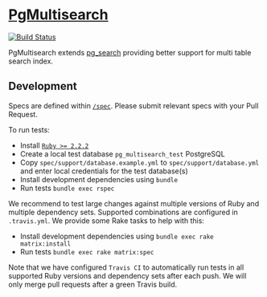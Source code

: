 # [PgMultisearch](http://github.com/piktur/pg_multisearch)

[![Build Status](https://travis-ci.com/piktur/pg_multisearch.svg?branch=master)](https://travis-ci.com/piktur/pg_multisearch)

PgMultisearch extends [pg_search](https://github.com/Casecommons/pg_search) providing better support for multi table search index.

## Development

Specs are defined within [`/spec`](/spec). Please submit relevant specs with your Pull Request.

To run tests:

- Install [`Ruby >= 2.2.2`](https://www.ruby-lang.org/en/documentation/installation/)
- Create a local test database `pg_multisearch_test` PostgreSQL
- Copy `spec/support/database.example.yml` to `spec/support/database.yml` and enter local credentials for the test database(s)
- Install development dependencies using `bundle`
- Run tests `bundle exec rspec`

We recommend to test large changes against multiple versions of Ruby and multiple dependency sets.
Supported combinations are configured in `.travis.yml`. We provide some Rake tasks to help with this:

- Install development dependencies using `bundle exec rake matrix:install`
- Run tests `bundle exec rake matrix:spec`

Note that we have configured `Travis CI` to automatically run tests in all supported Ruby versions and dependency sets after each push. We will only merge pull requests after a green Travis build.
